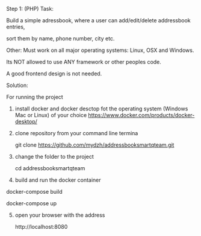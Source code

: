 Step 1: (PHP) Task:

Build a simple adressbook, where a user can add/edit/delete addressbook entries,

sort them by name, phone number, city etc.

Other: Must work on all major operating systems: Linux, OSX and Windows.

Its NOT allowed to use ANY framework or other peoples code.

A good frontend design is not needed. 

Solution:

For running the project

1. install docker and docker desctop fot the operating system (Windows Mac or Linux) of your choice https://www.docker.com/products/docker-desktop/

2. clone repository from your command line termina
   
   git clone https://github.com/mydzh/addressbooksmartqteam.git
   
3. change the folder to the project
   
   cd addressbooksmartqteam
   
4.  build and run the docker container

   docker-compose build
   
   docker-compose up

5. open your browser with the address

      http://localhost:8080
